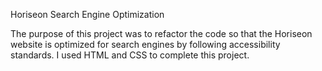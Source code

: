 Horiseon Search Engine Optimization

The purpose of this project was to refactor the code so that the Horiseon website is optimized for search engines by following accessibility standards. I used HTML and CSS to complete this project. 

